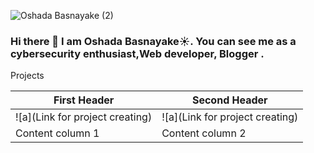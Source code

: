 
![Oshada Basnayake (2)](https://user-images.githubusercontent.com/34527100/88219862-d2563780-cc7f-11ea-86cd-f5453311bd78.png)
### Hi there 👋 I am Oshada Basnayake:sunny:. You can see me as a cybersecurity enthusiast,Web developer, Blogger . 

Projects

First Header | Second Header
------------ | -------------
![a](Link for project creating) | ![a](Link for project creating)
Content column 1 | Content column 2
<!--
**oshada97/oshada97** is a ✨ _special_ ✨ repository because its `README.md` (this file) appears on your GitHub profile.

Here are some ideas to get you started:

- 🔭 I’m currently working on ...
- 🌱 I’m currently learning ...
- 👯 I’m looking to collaborate on ...
- 🤔 I’m looking for help with ...
- 💬 Ask me about ...
- 📫 How to reach me: ...
- 😄 Pronouns: ...
- ⚡ Fun fact: ...
-->
